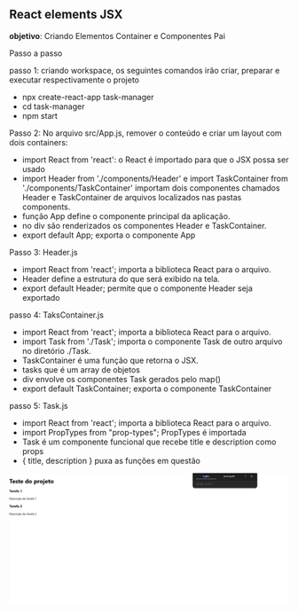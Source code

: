 ## React elements JSX

**objetivo**: Criando Elementos Container e Componentes Pai

Passo a passo

passo 1: criando workspace, os seguintes comandos irão criar, preparar e executar respectivamente o projeto
- npx create-react-app task-manager
- cd task-manager
- npm start

Passo 2: No arquivo src/App.js, remover o conteúdo e criar um layout com dois containers:

- import React from 'react': o React é importado para que o JSX possa ser usado
- import Header from './components/Header' e import TaskContainer from './components/TaskContainer' importam dois componentes chamados Header e TaskContainer de arquivos localizados nas pastas components.
- função App define o componente principal da aplicação.
- no div são renderizados os componentes Header e TaskContainer.
- export default App; exporta o componente App

Passo 3: Header.js

- import React from 'react'; importa a biblioteca React para o arquivo.
- Header define a estrutura do que será exibido na tela.
- export default Header; permite que o componente Header seja exportado

passo 4: TaksContainer.js

- import React from 'react'; importa a biblioteca React para o arquivo.
- import Task from './Task'; importa o componente Task de outro arquivo no diretório ./Task.
- TaskContainer é uma função que retorna o JSX.
- tasks que é um array de objetos
- div envolve os componentes Task gerados pelo map() 
- export default TaskContainer; exporta o componente TaskContainer

passo 5: Task.js

- import React from 'react'; importa a biblioteca React para o arquivo.
- import PropTypes from "prop-types"; PropTypes é importada 
- Task é um componente funcional que recebe title e description como props
- { title, description } puxa as funções em questão

![imagem](jsx.png)
